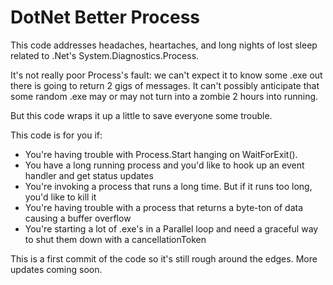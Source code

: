 DotNet Better Process
=====================

This code addresses headaches, heartaches, and long nights of lost sleep related to .Net's 
System.Diagnostics.Process. 

It's not really poor Process's fault: we can't expect it to know
some .exe out there is going to return 2 gigs of messages. It can't possibly anticipate that
some random .exe may or may not turn into a zombie 2 hours into running. 

But this code wraps it up a little to save everyone some trouble.

This code is for you if:

* You're having trouble with Process.Start hanging on WaitForExit().
* You have a long running process and you'd like to hook up an event handler and get status updates
* You're invoking a process that runs a long time. But if it runs too long, you'd like to kill it
* You're having trouble with a process that returns a byte-ton of data causing a buffer overflow
* You're starting a lot of .exe's in a Parallel loop and need a graceful way to shut them down with
a cancellationToken

This is a first commit of the code so it's still rough around the edges. More updates coming soon.

